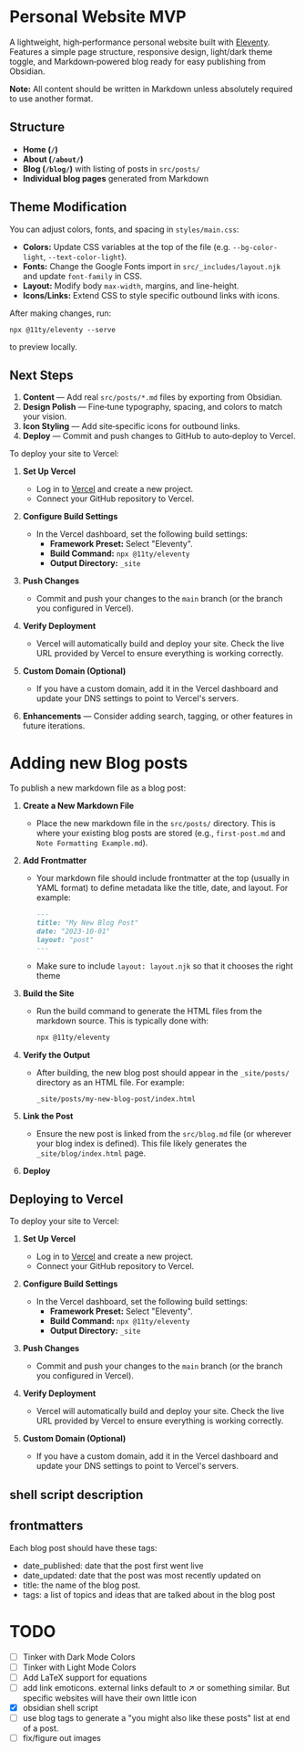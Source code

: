 # Personal Website MVP

A lightweight, high‑performance personal website built with [Eleventy](https://www.11ty.dev/).  
Features a simple page structure, responsive design, light/dark theme toggle, and Markdown‑powered blog ready for easy publishing from Obsidian.

**Note:** All content should be written in Markdown unless absolutely required to use another format.

## Structure
- **Home (`/`)**
- **About (`/about/`)**
- **Blog (`/blog/`)** with listing of posts in `src/posts/`
- **Individual blog pages** generated from Markdown

## Theme Modification
You can adjust colors, fonts, and spacing in `styles/main.css`:
- **Colors:** Update CSS variables at the top of the file (e.g. `--bg-color-light`, `--text-color-light`).
- **Fonts:** Change the Google Fonts import in `src/_includes/layout.njk` and update `font-family` in CSS.
- **Layout:** Modify body `max-width`, margins, and line-height.
- **Icons/Links:** Extend CSS to style specific outbound links with icons.

After making changes, run:
```
npx @11ty/eleventy --serve
```
to preview locally.

## Next Steps
1. **Content** — Add real `src/posts/*.md` files by exporting from Obsidian.
2. **Design Polish** — Fine‑tune typography, spacing, and colors to match your vision.
3. **Icon Styling** — Add site‑specific icons for outbound links.
4. **Deploy** — Commit and push changes to GitHub to auto‑deploy to Vercel.

To deploy your site to Vercel:

1. **Set Up Vercel**
   - Log in to [Vercel](https://vercel.com/) and create a new project.
   - Connect your GitHub repository to Vercel.

2. **Configure Build Settings**
   - In the Vercel dashboard, set the following build settings:
     - **Framework Preset:** Select "Eleventy".
     - **Build Command:** `npx @11ty/eleventy`
     - **Output Directory:** `_site`

3. **Push Changes**
   - Commit and push your changes to the `main` branch (or the branch you configured in Vercel).

4. **Verify Deployment**
   - Vercel will automatically build and deploy your site. Check the live URL provided by Vercel to ensure everything is working correctly.

5. **Custom Domain (Optional)**
   - If you have a custom domain, add it in the Vercel dashboard and update your DNS settings to point to Vercel's servers.

5. **Enhancements** — Consider adding search, tagging, or other features in future iterations.

# Adding new Blog posts


To publish a new markdown file as a blog post:

1. **Create a New Markdown File**
   - Place the new markdown file in the `src/posts/` directory. This is where your existing blog posts are stored (e.g., `first-post.md` and `Note Formatting Example.md`).

2. **Add Frontmatter**
   - Your markdown file should include frontmatter at the top (usually in YAML format) to define metadata like the title, date, and layout. For example:
     ```markdown
     ---
     title: "My New Blog Post"
     date: "2023-10-01"
     layout: "post"
     ---
     ```
   - Make sure to include `layout: layout.njk` so that it chooses the right theme

3. **Build the Site**
   - Run the build command to generate the HTML files from the markdown source. This is typically done with:
     ```bash
     npx @11ty/eleventy
     ```

4. **Verify the Output**
   - After building, the new blog post should appear in the `_site/posts/` directory as an HTML file. For example:
     ```
     _site/posts/my-new-blog-post/index.html
     ```

5. **Link the Post**
   - Ensure the new post is linked from the `src/blog.md` file (or wherever your blog index is defined). This file likely generates the `_site/blog/index.html` page.

6. **Deploy**

## Deploying to Vercel

To deploy your site to Vercel:

1. **Set Up Vercel**
   - Log in to [Vercel](https://vercel.com/) and create a new project.
   - Connect your GitHub repository to Vercel.

2. **Configure Build Settings**
   - In the Vercel dashboard, set the following build settings:
     - **Framework Preset:** Select "Eleventy".
     - **Build Command:** `npx @11ty/eleventy`
     - **Output Directory:** `_site`

3. **Push Changes**
   - Commit and push your changes to the `main` branch (or the branch you configured in Vercel).

4. **Verify Deployment**
   - Vercel will automatically build and deploy your site. Check the live URL provided by Vercel to ensure everything is working correctly.

5. **Custom Domain (Optional)**
   - If you have a custom domain, add it in the Vercel dashboard and update your DNS settings to point to Vercel's servers.


## shell script description

## frontmatters

Each blog post should have these tags:
- date_published: date that the post first went live
- date_updated: date that the post was most recently updated on
- title: the name of the blog post.
- tags: a list of topics and ideas that are talked about in the blog post



# TODO

- [ ] Tinker with Dark Mode Colors
- [ ] Tinker with Light Mode Colors
- [ ] Add LaTeX support for equations
- [ ] add link emoticons. external links default to ↗ or something similar. But specific websites will have their own little icon
- [x] obsidian shell script
- [ ] use blog tags to generate a "you might also like these posts" list at end of a post.
- [ ] fix/figure out images